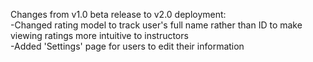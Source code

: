 Changes from v1.0 beta release to v2.0 deployment:\
  -Changed rating model to track user's full name rather than ID to make viewing ratings more intuitive to instructors\
  -Added 'Settings' page for users to edit their information
